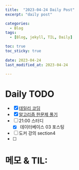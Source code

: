 ```yaml
---
title:  "2023-04-24 Daily Post"
excerpt: "daily post"

categories:
  - Blog
tags:
  - [Blog, jekyll, TIL, Daily]

toc: true
toc_sticky: true
 
date: 2023-04-24
last_modified_at: 2023-04-24

---
```


# Daily TODO

- [x] [데일리 코딩](https://urclass.codestates.com/classroom/33)
- [x] [알고리즘 한문제 풀기](https://www.acmicpc.net/problem/)
- [ ] 21:00 스터디
	- [x] 데이터베이스 03 포스팅
- [ ] 도커 강의 section4
- [ ] 

# 메모 & TIL: 


